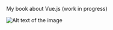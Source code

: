 My book about Vue.js (work in progress)

![Alt text of the image](https://github.com/username/repository/blob/master/img/octocat.png)
